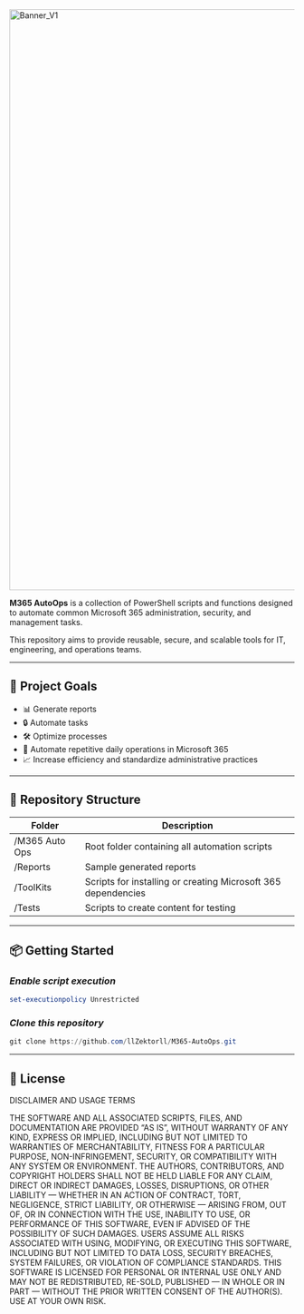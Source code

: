 <img width="2324" height="1024" alt="Banner_V1" src="https://github.com/user-attachments/assets/69adaf66-7a98-42b2-9e1e-6878600ef008" />

**M365 AutoOps** is a collection of PowerShell scripts and functions designed to automate common Microsoft 365 administration, security, and management tasks.

This repository aims to provide reusable, secure, and scalable tools for IT, engineering, and operations teams.

---

## 🎯 Project Goals
- 📊 Generate reports
- 🔒 Automate tasks
- 🛠️ Optimize processes
- 🔄 Automate repetitive daily operations in Microsoft 365
- 📈 Increase efficiency and standardize administrative practices

---

## 📁 Repository Structure

| Folder               | Description                                                    |
|----------------------|----------------------------------------------------------------|
| /M365 Auto Ops       | Root folder containing all automation scripts                  |
| /Reports             | Sample generated reports                                       |
| /ToolKits            | Scripts for installing or creating Microsoft 365 dependencies  |
| /Tests               | Scripts to create content for testing                          |


---

## 📦 Getting Started
### *Enable script execution*
```powershell
set-executionpolicy Unrestricted
```

### *Clone this repository*

```powershell
git clone https://github.com/llZektorll/M365-AutoOps.git
```

---

## 📄 License

DISCLAIMER AND USAGE TERMS

THE SOFTWARE AND ALL ASSOCIATED SCRIPTS, FILES, AND DOCUMENTATION ARE PROVIDED “AS IS”, WITHOUT WARRANTY OF ANY KIND, EXPRESS OR IMPLIED, INCLUDING BUT NOT LIMITED TO WARRANTIES OF MERCHANTABILITY, FITNESS FOR A PARTICULAR PURPOSE, NON-INFRINGEMENT, SECURITY, OR COMPATIBILITY WITH ANY SYSTEM OR ENVIRONMENT.
THE AUTHORS, CONTRIBUTORS, AND COPYRIGHT HOLDERS SHALL NOT BE HELD LIABLE FOR ANY CLAIM, DIRECT OR INDIRECT DAMAGES, LOSSES, DISRUPTIONS, OR OTHER LIABILITY — WHETHER IN AN ACTION OF CONTRACT, TORT, NEGLIGENCE, STRICT LIABILITY, OR OTHERWISE — ARISING FROM, OUT OF, OR IN CONNECTION WITH THE USE, INABILITY TO USE, OR PERFORMANCE OF THIS SOFTWARE, EVEN IF ADVISED OF THE POSSIBILITY OF SUCH DAMAGES.
USERS ASSUME ALL RISKS ASSOCIATED WITH USING, MODIFYING, OR EXECUTING THIS SOFTWARE, INCLUDING BUT NOT LIMITED TO DATA LOSS, SECURITY BREACHES, SYSTEM FAILURES, OR VIOLATION OF COMPLIANCE STANDARDS.
THIS SOFTWARE IS LICENSED FOR PERSONAL OR INTERNAL USE ONLY AND MAY NOT BE REDISTRIBUTED, RE-SOLD, PUBLISHED — IN WHOLE OR IN PART — WITHOUT THE PRIOR WRITTEN CONSENT OF THE AUTHOR(S).
USE AT YOUR OWN RISK.
